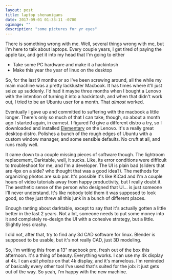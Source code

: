 ```yaml
---
layout: post
title: laptop shenanigans
date: 2017-09-01 01:33:11 -0700
ogimage: ""
description: "some pictures for yr eyes"
---
```


There is something wrong with me. Well, several things wrong with me, but I'm here to talk about laptops. Every couple years, I get tired of paying the apple tax, and get it into my head that I'm going to either

  * Take some PC hardware and make it a hackintosh
  * Make this year the year of linux on the desktop

So, for the last 9 months or so I've been screwing around, all the while my main machine was a pretty lackluster Macbook. It has times where it'll just seize up suddenly. I'd had it maybe three months when I bought a Lenovo with the intention of turning it into a hackintosh, and when that didn't work out, I tried to be an Ubuntu user for a month. That _almost_ worked.

Eventually I gave up and committed to suffering with the macbook a little longer. There's only so much of that I can take, though, so about a month ago I started again, in earnest. I figured I'd give a different distro a try, so I downloaded and installed [Elementary](https://elementary.io/) on the Lenovo. It's a really great desktop distro. Polishes a bunch of the rough edges of Ubuntu with a custom window manager, and some sensible defaults. No cruft at all, and runs really well.

It came down to a couple missing pieces of software though. The lightroom replacement, Darktable, well, it sucks. Like, its error conditions were difficult to troubleshoot for me, and I'm a developer. The UI is plain bad (sliders that are 4px on a side? who thought that was a good idea?). The methods for organizing photos are sub par. It's possible it's like KiCad and I'm a couple hours of video tutorials away from happy productivity, but I really doubt it. The aesthetic sense of the person who designed that UI... is just someone I'll never understand. It's like nobody told them it was supposed to look good, so they just threw all this junk in a bunch of different places.

Enough ranting about darktable, except to say that it's actually gotten a little better in the last 2 years. Not a lot, someone needs to put some money into it and completely re-design the UI with a cohesive strategy, but a little. Slightly less crashy.

I did not, after that, try to find any 3d CAD software for linux. Blender is supposed to be usable, but it's not really CAD, just 3D modeling.

So, I'm writing this from a 13" macbook pro, fresh out of the box this afternoon. it's a thing of beauty. Everything works. I can use my 4k display at 4k. I can _edit photos_ on that 4k display, and it's marvelous. I'm reminded of basically every other tool I've used that's suited for the job: it just gets out of the way. So yeah, I'm happy with the new machine. 
